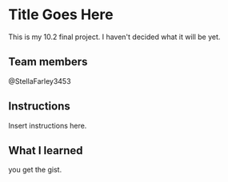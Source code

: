 # Title Goes Here
This is my 10.2 final project. 
I haven't decided what it will be yet.

## Team members
@StellaFarley3453 

## Instructions
Insert instructions here.

## What I learned
you get the gist.
